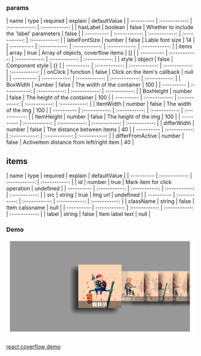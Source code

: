 ### params

| name      | type     | required | explain | defaultValue     |
| ---------- | :-----------: | :-----------: | :-----------: |
| hasLabel     | boolean | false | Whether to include the 'label' parameters   | false    |
| ---------- | :-----------: | :-----------: | :-----------: | :-----------: |
| labelFontSize     | number | false  | Lable font size    | 14    |
| ---------- | :-----------: | :-----------: | :-----------: | :-----------: |
| items     | array | true  | Array of objects, coverflow items   | []    |
| ---------- | :-----------: | :-----------: | :-----------: | :-----------: |
| style     | object | false  | Component style   | {}    |
| ---------- | :-----------: | :-----------: | :-----------: | :-----------: |
| onClick     | function | false  | Click on the item's callback   | null    |
| ---------- | :-----------: | :-----------: | :-----------: | :-----------: |
| BoxWidth     | number | false  | The width of the container   | 100    |
| ---------- | :-----------: | :-----------: | :-----------: | :-----------: |
| BoxHeight     | number | false  | The height of the container   | 100    |
| ---------- | :-----------: | :-----------: | :-----------: | :-----------: |
| ItemWidth     | number | false  | The width of the img   | 100    |
| ---------- | :-----------: | :-----------: | :-----------: | :-----------: |
| ItemHeight     | number | false  | The height of the img   | 100    |
| ---------- | :-----------: | :-----------: | :-----------: | :-----------: |
| differWidth     | number | false  | The distance between items   | 40    |
| ---------- | :-----------: | :-----------: | :-----------: | :-----------: |
| differFromActive     | number | false  | Activeitem distance from left/right item   | 40    |

## items

| name      | type     | required | explain | defaultValue     |
| ---------- | :-----------: | :-----------: | :-----------: |
| id     | number | true | Mark item for click operation   | undefined    |
| ---------- | :-----------: | :-----------: | :-----------: | :-----------: |
| src     | string | true  | Img url    | undefined    |
| ---------- | :-----------: | :-----------: | :-----------: | :-----------: |
| className     | string | false  | Item calssname   | null    |
| ---------- | :-----------: | :-----------: | :-----------: | :-----------: |
| label     | string | false  | Item label text  | null    |

### Demo

<img src="coverflow.gif" />
<p>
  <a href="https://gewenmao.github.io/react-numboard/" rel="nofollow">react coverflow demo</a>
</p>
